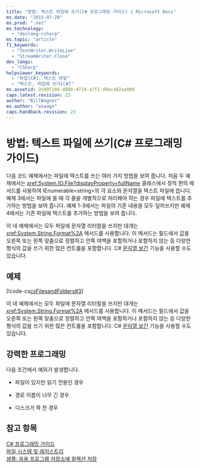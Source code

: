 ```yaml
---
title: "방법: 텍스트 파일에 쓰기(C# 프로그래밍 가이드) | Microsoft Docs"
ms.date: "2015-07-20"
ms.prod: ".net"
ms.technology: 
  - "devlang-csharp"
ms.topic: "article"
f1_keywords: 
  - "TextWriter.WriteLine"
  - "StreamWriter.Close"
dev_langs: 
  - "CSharp"
helpviewer_keywords: 
  - "파일[C#], 텍스트 파일"
  - "텍스트, 파일에 쓰기[C#]"
ms.assetid: 2e99f184-d88b-4719-a7f1-d9ec482aa809
caps.latest.revision: 23
author: "BillWagner"
ms.author: "wiwagn"
caps.handback.revision: 23
---
```

# 방법: 텍스트 파일에 쓰기(C# 프로그래밍 가이드)
다음 코드 예제에서는 파일에 텍스트를 쓰는 여러 가지 방법을 보여 줍니다.  처음 두 예제에서는 <xref:System.IO.File?displayProperty=fullName> 클래스에서 정적 편의 메서드를 사용하여 IEnumerable\<string\>의 각 요소와 문자열을 텍스트 파일에 씁니다.  예제 3에서는 파일에 쓸 때 각 줄을 개별적으로 처리해야 하는 경우 파일에 텍스트를 추가하는 방법을 보여 줍니다.  예제 1\-3에서는 파일의 기존 내용을 모두 덮어쓰지만 예제 4에서는 기존 파일에 텍스트를 추가하는 방법을 보여 줍니다.  
  
 이 네 예제에서는 모두 파일에 문자열 리터럴을 쓰지만 대개는 <xref:System.String.Format%2A> 메서드를 사용합니다. 이 메서드는 필드에서 값을 오른쪽 또는 왼쪽 맞춤으로 정렬하고 안쪽 여백을 포함하거나 포함하지 않는 등 다양한 형식의 값을 쓰기 위한 많은 컨트롤을 포함합니다.  C\# [문자열 보간](../../../csharp/language-reference/keywords/interpolated-strings.md) 기능을 사용할 수도 있습니다.  
  
## 예제  
 [!code-cs[csFilesandFolders#3](../../../csharp/programming-guide/file-system/codesnippet/CSharp/how-to-write-to-a-text-file_1.cs)]  
  
 이 네 예제에서는 모두 파일에 문자열 리터럴을 쓰지만 대개는 <xref:System.String.Format%2A> 메서드를 사용합니다. 이 메서드는 필드에서 값을 오른쪽 또는 왼쪽 맞춤으로 정렬하고 안쪽 여백을 포함하거나 포함하지 않는 등 다양한 형식의 값을 쓰기 위한 많은 컨트롤을 포함합니다.  C\# [문자열 보간](../../../csharp/language-reference/keywords/interpolated-strings.md) 기능을 사용할 수도 있습니다.  
  
## 강력한 프로그래밍  
 다음 조건에서 예외가 발생합니다.  
  
-   파일이 있지만 읽기 전용인 경우  
  
-   경로 이름이 너무 긴 경우  
  
-   디스크가 꽉 찬 경우  
  
## 참고 항목  
 [C\# 프로그래밍 가이드](../../../csharp/programming-guide/index.md)   
 [파일 시스템 및 레지스트리](../../../csharp/programming-guide/file-system/file-system-and-the-registry.md)   
 [샘플: 응용 프로그램 저장소에 컬렉션 저장](http://code.msdn.microsoft.com/CSWinStoreAppSaveCollection-bed5d6e6)
